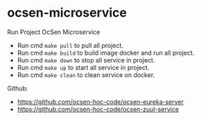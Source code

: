 # ocsen-microservice
Run Project OcSen Microservice

- Run cmd `make pull` to pull all project.
- Run cmd `make build` to build image docker and run all project.
- Run cmd `make down` to stop all service in project.
- Run cmd `make up` to start all service in project.
- Run cmd `make clean` to clean service on docker.

Github:
+ https://github.com/ocsen-hoc-code/ocsen-eureka-server
+ https://github.com/ocsen-hoc-code/ocsen-zuul-service